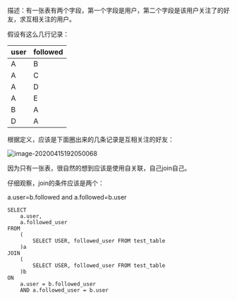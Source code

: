 

描述：有一张表有两个字段，第一个字段是用户，第二个字段是该用户关注了的好友，求互相关注的用户。

假设有这么几行记录：

| user | followed |
| ---- | -------- |
| A    | B        |
| A    | C        |
| A    | D        |
| A    | E        |
| B    | A        |
| D    | A        |

根据定义，应该是下面圈出来的几条记录是互相关注的好友：

![image-20200415192050068](C:\Users\liuxinying\Dropbox\nicole-github\sql-gogogo\pics\image-20200415192050068.png)

因为只有一张表，很自然的想到应该是使用自关联，自己join自己。

仔细观察，join的条件应该是两个：

a.user=b.followed and a.followed=b.user

```
SELECT
	a.user,
	a.followed_user
FROM
	(
		SELECT USER, followed_user FROM test_table
	)a
JOIN
	(
		SELECT USER, followed_user FROM test_table
	)b
ON
	a.user = b.followed_user
	AND a.followed_user = b.user
```

